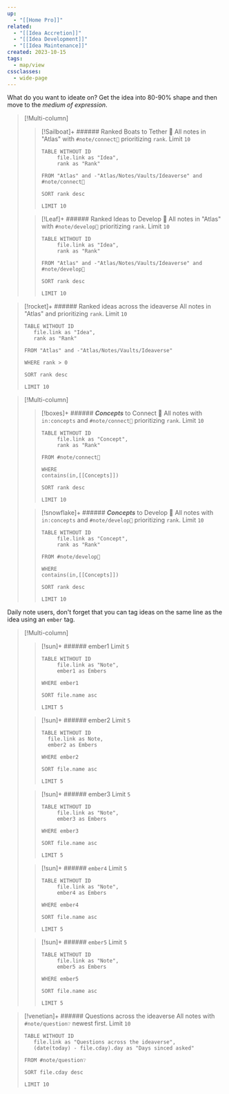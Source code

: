 ```yaml
---
up:
  - "[[Home Pro]]"
related:
  - "[[Idea Accretion]]"
  - "[[Idea Development]]"
  - "[[Idea Maintenance]]"
created: 2023-10-15
tags:
  - map/view
cssclasses:
  - wide-page
---
```

What do you want to ideate on? Get the idea into 80-90% shape and then move to the *medium of expression*. 

> [!Multi-column] 
> 
> > [!Sailboat]+ ###### Ranked Boats to Tether 🚤
> > All notes in "Atlas" with `#note/connect🚤` prioritizing `rank`. Limit `10`
> > 
> > ```dataview
> > TABLE WITHOUT ID
> > 	 file.link as "Idea",
> > 	 rank as "Rank"
> >   
> > FROM "Atlas" and -"Atlas/Notes/Vaults/Ideaverse" and #note/connect🚤  
> > 
> > SORT rank desc
> > 
> > LIMIT 10
> > ```
> 
> > [!Leaf]+ ###### Ranked Ideas to Develop 🍃
> > All notes in "Atlas" with `#note/develop🍃` prioritizing `rank`. Limit `10`
> > 
> > ```dataview
> > TABLE WITHOUT ID
> > 	 file.link as "Idea",
> > 	 rank as "Rank"
> > 
> > FROM "Atlas" and -"Atlas/Notes/Vaults/Ideaverse" and #note/develop🍃 
> > 
> > SORT rank desc
> > 
> > LIMIT 10
> > ```

> [!rocket]+ ###### Ranked ideas across the ideaverse
> All notes in "Atlas" and prioritizing `rank`. Limit `10`
> ``` dataview
> TABLE WITHOUT ID
> 	 file.link as "Idea",
> 	 rank as "Rank"
> 
> FROM "Atlas" and -"Atlas/Notes/Vaults/Ideaverse"
> 
> WHERE rank > 0
> 
> SORT rank desc
> 
> LIMIT 10
> ```

> [!Multi-column] 
> 
> > [!boxes]+ ###### ***Concepts*** to Connect 🚤
> > All notes with `in:concepts` and `#note/connect🚤` prioritizing `rank`. Limit `10`
> > 
> > ```dataview
> > TABLE WITHOUT ID
> > 	 file.link as "Concept",
> > 	 rank as "Rank"
> >   
> > FROM #note/connect🚤
> > 
> > WHERE
> > contains(in,[[Concepts]])
> > 
> > SORT rank desc
> > 
> > LIMIT 10
> > ```
> 
> > [!snowflake]+ ###### ***Concepts*** to Develop 🍃
> > All notes with `in:concepts` and `#note/develop🍃` prioritizing `rank`. Limit `10`
> > 
> > ```dataview
> > TABLE WITHOUT ID
> > 	 file.link as "Concept",
> > 	 rank as "Rank"
> > 
> > FROM #note/develop🍃 
> > 
> > WHERE
> > contains(in,[[Concepts]])
> > 
> > SORT rank desc
> > 
> > LIMIT 10
> > ```

Daily note users, don't forget that you can tag ideas on the same line as the idea using an `ember` tag.

> [!Multi-column] 
> 
> > [!sun]+ ###### ember1
> > Limit `5`
> > 
> > ```dataview
> > TABLE WITHOUT ID
> > 	 file.link as "Note",
> > 	 ember1 as Embers
> >   
> > WHERE ember1
> > 
> > SORT file.name asc
> > 
> > LIMIT 5
> > ```
> 
> 
> > [!sun]+ ###### ember2
> > Limit `5`
> > 
> > ```dataview
> > TABLE WITHOUT ID
> >   file.link as Note,
> >   ember2 as Embers
> >   
> > WHERE ember2
> > 
> > SORT file.name asc
> > 
> > LIMIT 5
> > ```
> 
> > [!sun]+ ###### ember3
> > Limit `5`
> > 
> > ```dataview
> > TABLE WITHOUT ID
> > 	 file.link as "Note",
> > 	 ember3 as Embers
> >   
> > WHERE ember3
> > 
> > SORT file.name asc
> > 
> > LIMIT 5
> > ```
> 
> > [!sun]+ ###### `ember4`
> > Limit `5`
> > 
> > ```dataview
> > TABLE WITHOUT ID
> > 	 file.link as "Note",
> > 	 ember4 as Embers
> >   
> > WHERE ember4
> > 
> > SORT file.name asc
> > 
> > LIMIT 5
> > ```
> 
> > [!sun]+ ###### `ember5`
> > Limit `5`
> > 
> > ```dataview
> > TABLE WITHOUT ID
> > 	 file.link as "Note",
> > 	 ember5 as Embers
> >   
> > WHERE ember5
> > 
> > SORT file.name asc
> > 
> > LIMIT 5
> > ```


> [!venetian]+ ###### Questions across the ideaverse
> All notes with `#note/question❔` newest first. Limit `10`
> ``` dataview
> TABLE WITHOUT ID
> 	 file.link as "Questions across the ideaverse",
> 	 (date(today) - file.cday).day as "Days sinced asked"
> 
> FROM #note/question❔ 
> 
> SORT file.cday desc
> 
> LIMIT 10
> ```
